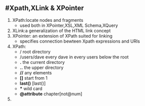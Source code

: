 #Xpath,XLink & XPointer
-----
1. XPath:locate nodes and fragments
	- used both in XPointer,XSL,XML Schema,XQuery
2. XLink:a generalization of the HTML link concept
3. XPointer: an extension of XPath suited for linking
	- specifies connection bewteen Xpath expressions and URIs
4. XPath:
	- / root directory
	- /users/dave every dave in every users below the root
	- <b>.</b> the current directory
	- **..** the upper directory
	- **//** any elements
	- **[]** start from 1
	- **last()** [last()]
	- <b>*</b> wild card
	- **@attribute** chapter[not@num]
5. 